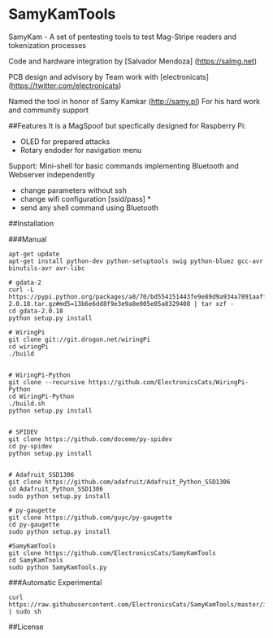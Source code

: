 # SamyKamTools

SamyKam - A set of pentesting tools to test Mag-Stripe readers and tokenization processes

Code and hardware integration by [Salvador Mendoza] (https://salmg.net)

PCB design and advisory by Team work with [electronicats] (https://twitter.com/electronicats)

Named the tool in honor of Samy Kamkar (http://samy.pl)
For his hard work and community support

##Features
It is a MagSpoof but specfically designed for Raspberry Pi:
- OLED for prepared attacks
- Rotary endoder for navigation menu

Support:
Mini-shell for basic commands implementing Bluetooth and Webserver independently
- change parameters without ssh
- change wifi configuration [ssid/pass] *
- send any shell command using Bluetooth

##Installation 

###Manual

```
apt-get update 
apt-get install python-dev python-setuptools swig python-bluez gcc-avr binutils-avr avr-libc

# gdata-2
curl -L https://pypi.python.org/packages/a8/70/bd554151443fe9e89d9a934a7891aaffc63b9cb5c7d608972919a002c03c/gdata-2.0.18.tar.gz#md5=13b6e6dd8f9e3e9a8e005e05a8329408 | tar xzf -
cd gdata-2.0.18
python setup.py install

# WiringPi
git clone git://git.drogon.net/wiringPi
cd wiringPi
./build


# WiringPi-Python
git clone --recursive https://github.com/ElectronicsCats/WiringPi-Python
cd WiringPi-Python
./build.sh
python setup.py install


# SPIDEV
git clone https://github.com/doceme/py-spidev
cd py-spidev
python setup.py install


# Adafruit_SSD1306
git clone https://github.com/adafruit/Adafruit_Python_SSD1306
cd Adafruit_Python_SSD1306
sudo python setup.py install

# py-gaugette
git clone https://github.com/guyc/py-gaugette
cd py-gaugette
sudo python setup.py install

#SamyKamTools
git clone https://github.com/ElectronicsCats/SamyKamTools
cd SamyKamTools
sudo python SamyKamTools.py
```

###Automatic Experimental

```
curl https://raw.githubusercontent.com/ElectronicsCats/SamyKamTools/master/install.sh | sudo sh
```

##License
